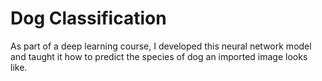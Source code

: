 # Dog Classification
As part of a deep learning course, I developed this neural network model and taught it how to predict the species of dog an imported image looks like.

